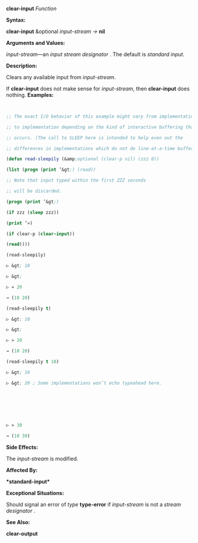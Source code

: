 **clear-input** *Function* 



**Syntax:** 



**clear-input** &amp;optional *input-stream →* **nil** 



**Arguments and Values:** 



*input-stream*—an *input stream designator* . The default is *standard input*. 



**Description:** 



Clears any available input from *input-stream*. 



If **clear-input** does not make sense for *input-stream*, then **clear-input** does nothing. **Examples:**
```lisp
 

;; The exact I/O behavior of this example might vary from implementation 

;; to implementation depending on the kind of interactive buffering that 

;; occurs. (The call to SLEEP here is intended to help even out the 

;; differences in implementations which do not do line-at-a-time buffering.) 

(defun read-sleepily (&amp;optional (clear-p nil) (zzz 0)) 

(list (progn (print ’&gt;) (read)) 

;; Note that input typed within the first ZZZ seconds 

;; will be discarded. 

(progn (print ’&gt;) 

(if zzz (sleep zzz)) 

(print ’») 

(if clear-p (clear-input)) 

(read)))) 

(read-sleepily) 

▷ &gt; 10 

▷ &gt; 

▷ » 20 

→ (10 20) 

(read-sleepily t) 

▷ &gt; 10 

▷ &gt; 

▷ » 20 

→ (10 20) 

(read-sleepily t 10) 

▷ &gt; 10 

▷ &gt; 20 ; Some implementations won’t echo typeahead here. 



 

 

▷ » 30 

→ (10 30) 


```
**Side Effects:** 



The *input-stream* is modified. 



**Affected By:** 



**\*standard-input\*** 



**Exceptional Situations:** 



Should signal an error of *type* **type-error** if *input-stream* is not a *stream designator* . 



**See Also:** 



**clear-output** 



